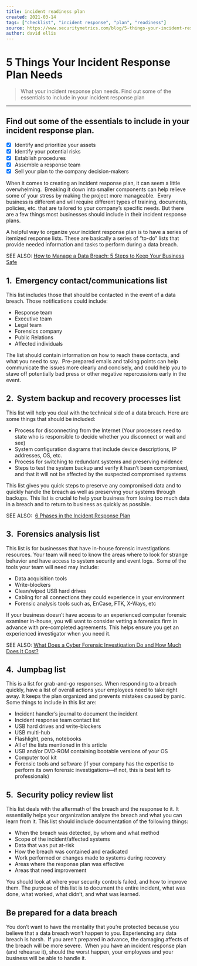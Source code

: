 ```yaml
---
title: incident readiness plan
created: 2021-03-14
tags: ["checklist", "incident response", "plan", "readiness"]
source: https://www.securitymetrics.com/blog/5-things-your-incident-response-plan-needs
author: david ellis
---
```


# 5 Things Your Incident Response Plan Needs

> What your incident response plan needs. Find out some of the essentials to include in your incident response plan

---
## Find out some of the essentials to include in your incident response plan.  

- [X] Identify and prioritize your assets
- [X] Identify your potential risks
- [X] Establish procedures
- [X] Assemble a response team
- [X] Sell your plan to the company decision-makers

When it comes to creating an incident response plan, it can seem a little overwhelming.  Breaking it down into smaller components can help relieve some of your stress by making the project more manageable.  Every business is different and will require different types of training, documents, policies, etc. that are tailored to your company’s specific needs. But there are a few things most businesses should include in their incident response plans.

A helpful way to organize your incident response plan is to have a series of itemized response lists. These are basically a series of “to-do” lists that provide needed information and tasks to perform during a data breach.

SEE ALSO: [How to Manage a Data Breach: 5 Steps to Keep Your Business Safe](https://www.securitymetrics.com/blog/how-manage-data-breach-5-steps-keep-your-business-safe)

## **1\.  Emergency contact/communications list**

This list includes those that should be contacted in the event of a data breach. Those notifications could include:

-   Response team
-   Executive team
-   Legal team
-   Forensics company
-   Public Relations
-   Affected individuals

The list should contain information on how to reach these contacts, and what you need to say.  Pre-prepared emails and talking points can help communicate the issues more clearly and concisely, and could help you to stave off potentially bad press or other negative repercussions early in the event.

## **2\.  System backup and recovery processes list**

This list will help you deal with the technical side of a data breach. Here are some things that should be included:

-   Process for disconnecting from the Internet (Your processes need to state who is responsible to decide whether you disconnect or wait and see)
-   System configuration diagrams that include device descriptions, IP addresses, OS, etc.
-   Process for switching to redundant systems and preserving evidence
-   Steps to test the system backup and verify it hasn’t been compromised, and that it will not be affected by the suspected compromised systems

This list gives you quick steps to preserve any compromised data and to quickly handle the breach as well as preserving your systems through backups. This list is crucial to help your business from losing too much data in a breach and to return to business as quickly as possible.

SEE ALSO:  [6 Phases in the Incident Response Plan](https://www.securitymetrics.com/blog/6-phases-incident-response-plan)

## **3\.  Forensics analysis list**

This list is for businesses that have in-house forensic investigations resources. Your team will need to know the areas where to look for strange behavior and have access to system security and event logs.  Some of the tools your team will need may include:

-   Data acquisition tools
-   Write-blockers
-   Clean/wiped USB hard drives
-   Cabling for all connections they could experience in your environment
-   Forensic analysis tools such as, EnCase, FTK, X-Ways, etc

If your business doesn’t have access to an experienced computer forensic examiner in-house, you will want to consider vetting a forensics firm in advance with pre-completed agreements. This helps ensure you get an experienced investigator when you need it.

SEE ALSO: [What Does a Cyber Forensic Investigation Do and How Much Does It Cost?](https://www.securitymetrics.com/blog/what-does-cyber-forensic-investigation-do-and-how-much-does-it-cost)

## **4\.  Jumpbag list**

This is a list for grab-and-go responses. When responding to a breach quickly, have a list of overall actions your employees need to take right away. It keeps the plan organized and prevents mistakes caused by panic. Some things to include in this list are:

-   Incident handler’s journal to document the incident
-   Incident response team contact list
-   USB hard drives and write-blockers
-   USB multi-hub
-   Flashlight, pens, notebooks
-   All of the lists mentioned in this article
-   USB and/or DVD-ROM containing bootable versions of your OS
-   Computer tool kit
-   Forensic tools and software (if your company has the expertise to perform its own forensic investigations—if not, this is best left to professionals)

## **5\.  Security policy review list**

This list deals with the aftermath of the breach and the response to it. It essentially helps your organization analyze the breach and what you can learn from it. This list should include documentation of the following things:

-   When the breach was detected, by whom and what method
-   Scope of the incident/affected systems
-   Data that was put at-risk
-   How the breach was contained and eradicated
-   Work performed or changes made to systems during recovery
-   Areas where the response plan was effective
-   Areas that need improvement

You should look at where your security controls failed, and how to improve them. The purpose of this list is to document the entire incident, what was done, what worked, what didn’t, and what was learned.

## **Be prepared for a data breach**

You don’t want to have the mentality that you’re protected because you believe that a data breach won’t happen to you. Experiencing any data breach is harsh.  If you aren’t prepared in advance, the damaging affects of the breach will be more severe.  When you have an incident response plan (and rehearse it), should the worst happen, your employees and your business will be able to handle it.
